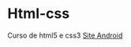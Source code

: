 # Html-css
 Curso de html5 e css3
<a href="https://grazielesetuval.github.io/Html-css/desafios/index.html">Site Android</a>
